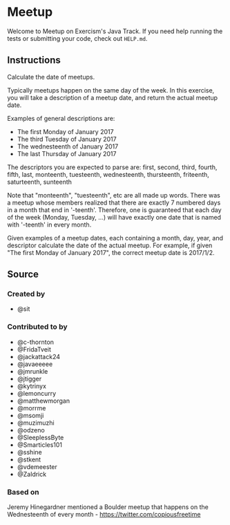 # Meetup

Welcome to Meetup on Exercism's Java Track.
If you need help running the tests or submitting your code, check out `HELP.md`.

## Instructions

Calculate the date of meetups.

Typically meetups happen on the same day of the week.  In this exercise, you
will take a description of a meetup date, and return the actual meetup date.

Examples of general descriptions are:

- The first Monday of January 2017
- The third Tuesday of January 2017
- The wednesteenth of January 2017
- The last Thursday of January 2017

The descriptors you are expected to parse are:
first, second, third, fourth, fifth, last, monteenth, tuesteenth, wednesteenth,
thursteenth, friteenth, saturteenth, sunteenth

Note that "monteenth", "tuesteenth", etc are all made up words. There was a
meetup whose members realized that there are exactly 7 numbered days in a month
that end in '-teenth'. Therefore, one is guaranteed that each day of the week
(Monday, Tuesday, ...) will have exactly one date that is named with '-teenth'
in every month.

Given examples of a meetup dates, each containing a month, day, year, and
descriptor calculate the date of the actual meetup.  For example, if given
"The first Monday of January 2017", the correct meetup date is 2017/1/2.

## Source

### Created by

- @sit

### Contributed to by

- @c-thornton
- @FridaTveit
- @jackattack24
- @javaeeeee
- @jmrunkle
- @jtigger
- @kytrinyx
- @lemoncurry
- @matthewmorgan
- @morrme
- @msomji
- @muzimuzhi
- @odzeno
- @SleeplessByte
- @Smarticles101
- @sshine
- @stkent
- @vdemeester
- @Zaldrick

### Based on

Jeremy Hinegardner mentioned a Boulder meetup that happens on the Wednesteenth of every month - https://twitter.com/copiousfreetime